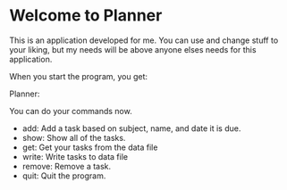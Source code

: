 # Welcome to Planner

This is an application developed for me. You can use and change stuff to your liking, but my needs will be above anyone elses needs for this application.

When you start the program, you get:

Planner:

You can do your commands now.

* add:    Add a task based on subject, name, and date it is due.
* show:   Show all of the tasks.
* get:    Get your tasks from the data file
* write:  Write tasks to data file
* remove: Remove a task.
* quit:   Quit the program.
